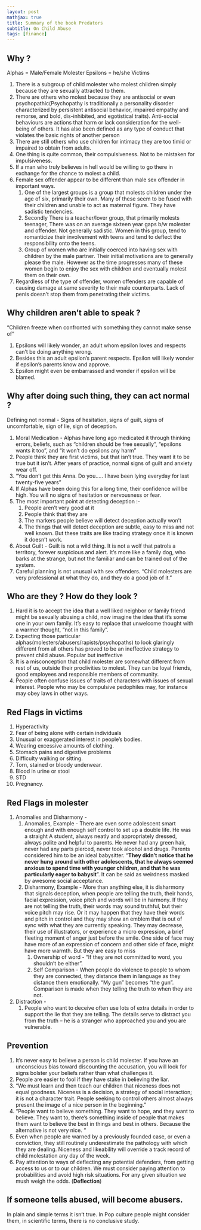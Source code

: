 ```yaml
---
layout: post
mathjax: true
title: Summary of the book Predators
subtitle: On Child Abuse 
tags: [finance]
---
```


## Why ?

Alphas = Male/Female Molester
Epsilons = he/she Victims

1. There is a subgroup of child molester who molest children simply because they are sexually attracted to them.
2. There are others who molest because they are antisocial or even psychopathic(Psychopathy is traditionally a personality disorder characterized by persistent antisocial behavior, impaired empathy and remorse, and bold, dis-inhibited, and egotistical traits). Anti-social behaviours are actions that harm or lack consideration for the well-being of others. It has also been defined as any type of conduct that violates the basic rights of another person
3. There are still others who use children for intimacy they are too timid or impaired to obtain from adults. 
4. One thing is quite common, their compulsiveness. Not to be mistaken for impulsiveness. 
5. If a man who truly believes in hell would be willing to go there in exchange for the chance to molest a child.
6. Female sex offender appear to be different than male sex offender in important ways. 
    1. One of the largest groups is a group that molests children under the age of six, primarily their own. Many of these seem to be fused with their children and unable to act as maternal figure. They have sadistic tendencies. 
    2. Secondly There is a teacher/lover group, that primarily molests teenager, There was on an average sixteen year gaps b/w molester and offender. Not generally sadistic. Women in this group, tend to romanticize their involvement with teens and tend to deflect the responsibility onto the teens.
    3. Group of women who are initially coerced into having sex with children by the male partner. Their initial motivations are to generally please the male. However as the time progresses many of these women begin to enjoy the sex with children and eventually molest them on their own. 
7. Regardless of the type of offender, women offenders are capable of causing damage at same severity to their male counterparts. Lack of penis doesn’t stop them from penetrating their victims.


## Why children aren’t able to speak ?

“Children freeze when confronted with something they cannot make sense of”

1. Epsilons will likely wonder, an adult whom  epsilon loves and respects can’t be doing anything wrong. 
2. Besides this an adult epsilon’s parent respects. Epsilon will likely wonder if epsilon’s parents know and approve. 
3. Epsilon might even be embarrassed and wonder if epsilon will be blamed.


## Why after doing such thing, they can act normal ?

Defining not normal - Signs of hesitation, signs of guilt, signs of uncomfortable, sign of lie, sign of deception.

1. Moral Medication - Alphas have long ago medicated it through thinking errors, beliefs, such as “children should be free sexually”, “epsilons wants it too”, and “it won’t do epsilons any harm”
2. People think they are first victims, but that isn’t true. They want it to be true but it isn’t. After years of practice, normal signs of guilt and anxiety wear off. 
3. “You don’t get this Anna. Do you….. I have been lying everyday for last twenty-five years”
4. If Alphas have been doing this for a long time, their confidence will be high. You will no signs of hesitation or nervousness or fear. 
5. The most important point at detecting deception :- 
    1. People aren’t very good at it
    2. People think that they are
    3. The markers people believe will detect deception actually won’t
    4. The things that will detect deception are subtle, easy to miss and not well known. But these traits are like trading strategy once it is known it doesn’t work. 
6. About Guilt - Guilt is not a wild thing. It is not a wolf that patrols a territory,  forever suspicious and alert. It’s more like a family dog, who barks at the strange, but not the familiar and can be trained out of the system. 
7. Careful planning is not unusual with sex offenders. “Child molesters are very professional at what they do, and they do a good job of it.”

## Who are they ? How do they look ?

1. Hard it is to accept the idea that a well liked neighbor or family friend might be sexually abusing a child, now imagine the idea that it’s some one in your own family. It’s easy to replace that unwelcome thought  with a warmer thought, “not in this family”.
2. Expecting those particular alphas(molesters/abusers/rapists/psychopaths) to look glaringly different from all others has proved to be an ineffective strategy to prevent child abuse. Popular but ineffective
3. It is a misconception that child molester are somewhat different from rest of us, outside their proclivities to molest. They can be loyal friends, good employees and responsible members of community. 
4. People often confuse issues of traits of characters with issues of sexual interest. People who may be compulsive pedophiles may, for instance may obey laws in other ways.

## Red Flags in victims

1. Hyperactivity
2. Fear of being alone with certain individuals
3. Unusual or exaggerated interest in people’s bodies. 
4. Wearing excessive amounts of clothing.
5. Stomach pains and digestive problems
6. Difficulty walking or sitting.
7. Torn, stained or bloody underwear. 
8. Blood in urine or stool
9. STD
10. Pregnancy.

## Red Flags in molester

1. Anomalies and Disharmony - 
    1. Anomalies, Example - There are even some adolescent smart enough and with enough self control to set up a double life. He was a straight A student, always neatly and appropriately dressed, always polite and helpful to parents. He never had any green hair, never had any parts pierced, never took alcohol and drugs. Parents considered him to be an ideal babysitter. “**They didn’t notice that he never hung around with other adolescents, that he always seemed anxious to spend time with younger children, and that he was particularly eager to babysit**”. It can be said as weirdness masked by awesome social acceptance.
    2. Disharmony, Example - More than anything else, it is disharmony that signals deception, when people are telling the truth, their hands, facial expression, voice pitch and words will be in harmony. If they are not telling the truth, their words may sound truthful, but their voice pitch may rise. Or it may happen that they have their words and pitch in control and they may show an emblem that is out of sync with what they are currently speaking. They may decrease, their use of illustrators, or experience a micro expression, a brief fleeting moment of anger just before the smile. One side of face may have more of an expression of concern and other side of face, might have more warmth. But they are easy to miss
        1. Ownership of word - “If they are not committed to word, you shouldn’t be either”.
        2. Self Comparison - When people do violence to people to whom they are connected, they distance them in language as they distance them emotionally. “My gun” becomes “the gun”. Comparison is made when they telling the truth to when they are not. 
2. Distraction - 
    1. People who want to deceive often use lots of extra details in order to support the lie that they are telling. The details serve to distract you from the truth – he is a stranger who approached you and you are vulnerable.

## Prevention

1. It’s never easy to believe a person is child molester. If you have an unconscious bias toward discounting the accusation, you will look for signs bolster your beliefs rather than what challenges it.
2. People  are easier to fool if they have stake in believing the liar.
3. “We must learn and then teach our children that niceness does not equal goodness. Niceness is a decision, a strategy of social interaction; it is not a character trait. People seeking to control others almost always present the image of a nice person in the beginning.”
4. “People want to believe something. They want to hope, and they want to believe. They want to, there’s something inside of people that makes them want to believe the best in things and best in others. Because the alternative is not very nice. “
5. Even when people are warned by a previously founded case, or even a conviction, they still routinely underestimate the pathology with which they are dealing. Niceness and likeability will override a track record of child molestation any day of the week. 
6. Pay attention to ways of deflecting any potential defenders, from getting access to us or to our children. We must consider paying attention to probabilities and avoid high risk situations. For any given situation we mush weigh the odds. (**Deflection**)

## If someone tells abused, will become abusers. 

In plain and simple terms it isn’t true. In Pop culture people might consider them, in scientific terms, there is no conclusive study.

